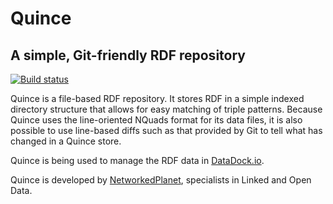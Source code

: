 # Quince

## A simple, Git-friendly RDF repository

[![Build status](https://ci.appveyor.com/api/projects/status/30ac6s75v0jjbkry/branch/master?svg=true)](https://ci.appveyor.com/project/NetworkedPlanet/quince/branch/master)

Quince is a file-based RDF repository. It stores RDF in a simple indexed directory structure that allows
for easy matching of triple patterns. Because Quince uses the line-oriented NQuads format for its data files,
it is also possible to use line-based diffs such as that provided by Git to tell what has changed in a
Quince store.

Quince is being used to manage the RDF data in [DataDock.io](http://datadock.io/).

Quince is developed by [NetworkedPlanet](http://networkedplanet.com/), specialists in Linked and Open Data.

